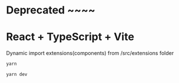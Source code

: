 # Deprecated ~~~~

# React + TypeScript + Vite

Dynamic import extensions(components) from /src/extensions folder

```bash 
yarn

yarn dev
```
 
